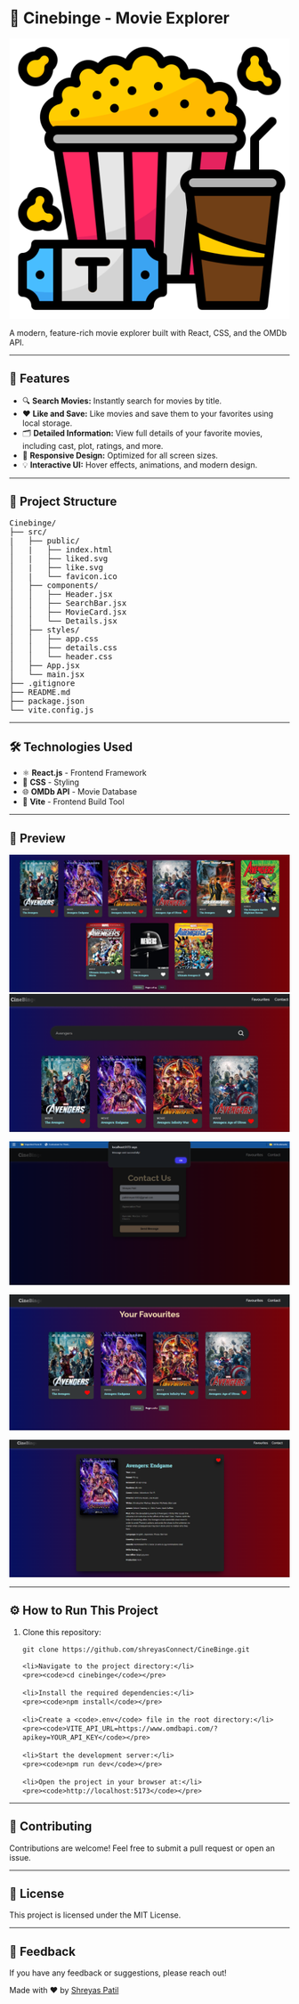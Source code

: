 <h1 >🎥 Cinebinge - Movie Explorer</h1>

<p >
    <img src="src\assets\cinema.png" alt="Cinebinge Logo">
</p>

<p >
    A modern, feature-rich movie explorer built with React, CSS, and the OMDb API.
</p>

---

<h2>🚀 Features</h2>

<ul>
    <li>🔍 <strong>Search Movies:</strong> Instantly search for movies by title.</li>
    <li>❤️ <strong>Like and Save:</strong> Like movies and save them to your favorites using local storage.</li>
    <li>🗂️ <strong>Detailed Information:</strong> View full details of your favorite movies, including cast, plot, ratings, and more.</li>
    <li>🎥 <strong>Responsive Design:</strong> Optimized for all screen sizes.</li>
    <li>💡 <strong>Interactive UI:</strong> Hover effects, animations, and modern design.</li>
</ul>

---

<h2>📂 Project Structure</h2>

<pre>
Cinebinge/
├── src/
|   ├── public/
│   |   ├── index.html
│   |   ├── liked.svg
│   |   ├── like.svg
│   |   └── favicon.ico
│   ├── components/
│   │   ├── Header.jsx
│   │   ├── SearchBar.jsx
│   │   ├── MovieCard.jsx
│   │   └── Details.jsx
│   ├── styles/
│   │   ├── app.css
│   │   ├── details.css
│   │   └── header.css
│   ├── App.jsx
│   └── main.jsx
├── .gitignore
├── README.md
├── package.json
└── vite.config.js
</pre>

---

<h2>🛠️ Technologies Used</h2>

<ul>
    <li>⚛️ <strong>React.js</strong> - Frontend Framework</li>
    <li>🎨 <strong>CSS</strong> - Styling</li>
    <li>🌐 <strong>OMDb API</strong> - Movie Database</li>
    <li>🚀 <strong>Vite</strong> - Frontend Build Tool</li>
</ul>

---

<h2>📸 Preview</h2>

<p >
    <img src="src\assets\Home Page.png" alt="Home Page">
    <img src="src\assets\Home Page-2.png" alt="Home Page">
</p>
<p >
    <img src="src\assets\Contact.png" alt="Contact Us Page">
</p>
<p >
    <img src="src\assets\Favourites.png" alt="Favourites Page">
</p>
<p >
    <img src="src\assets\Description.png" alt="Description Page">
</p>

---

<h2>⚙️ How to Run This Project</h2>

<ol>
    <li>Clone this repository:</li>
    <pre><code>git clone https://github.com/shreyasConnect/CineBinge.git</code></pre>

    <li>Navigate to the project directory:</li>
    <pre><code>cd cinebinge</code></pre>

    <li>Install the required dependencies:</li>
    <pre><code>npm install</code></pre>

    <li>Create a <code>.env</code> file in the root directory:</li>
    <pre><code>VITE_API_URL=https://www.omdbapi.com/?apikey=YOUR_API_KEY</code></pre>

    <li>Start the development server:</li>
    <pre><code>npm run dev</code></pre>

    <li>Open the project in your browser at:</li>
    <pre><code>http://localhost:5173</code></pre>
</ol>

---

<h2>🤝 Contributing</h2>

<p>Contributions are welcome! Feel free to submit a pull request or open an issue.</p>

---

<h2>📝 License</h2>

<p>This project is licensed under the MIT License.</p>

---

<h2>💬 Feedback</h2>

<p>If you have any feedback or suggestions, please reach out!</p>

<p >Made with ❤️ by <a href="https://github.com/shreyasConnect">Shreyas Patil</a></p>
